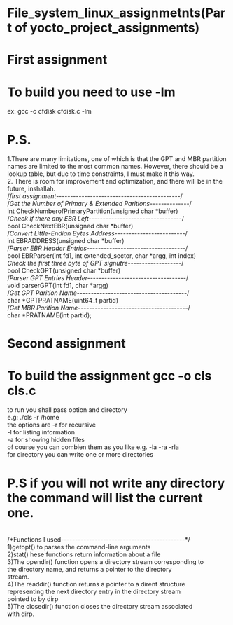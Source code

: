 # File_system_linux_assignmetnts(Part of yocto_project_assignments)
# First assignment</br>
# To build you need to use -lm </br>
ex: gcc -o cfdisk cfdisk.c -lm</br>
# P.S.</br>
1.There are many limitations, one of which is that the GPT and MBR partition names are limited to the most common names. However, there should be a lookup table, but due to time constraints, I must make it this way.</br>
2. There is room for improvement and optimization, and there will be in the future, inshallah.</br>
/*first assignment--------------------------------------------*/</br>
/*Get the Number of Primary & Extended Paritions--------------*/</br>
int CheckNumberofPrimaryPartition(unsigned char *buffer) </br> 
/*Check if there any EBR Left---------------------------------*/</br>
bool CheckNextEBR(unsigned char *buffer) </br>
/*Convert Little-Endian Bytes Address-------------------------*/</br>
int EBRADDRESS(unsigned char *buffer)</br>
/*Parser EBR Header Entries-----------------------------------*/</br>
bool EBRParser(int fd1, int extended_sector, char *argg, int index) </br>
*Check the first three byte of GPT signutre-------------------*/</br>
bool CheckGPT(unsigned char *buffer)</br>
/*Parser GPT Entries Header-----------------------------------*/</br>
void parserGPT(int fd1, char *argg)</br>
/*Get GPT Parition Name---------------------------------------*/</br>
char *GPTPRATNAME(uint64_t partid)</br>
/*Get MBR Parition Name---------------------------------------*/</br>
char *PRATNAME(int partid);

# Second assignment</br>
# To build the assignment gcc -o cls cls.c</br>
 to run you shall pass option and directory</br>
 e.g: ./cls -r /home</br>
 the options are -r for recursive</br>
                 -l for listing information</br>
                 -a for showing hidden files</br>
 of course you can combien them as you like e.g. -la   -ra -rla</br>
 for directory you can write one or more directories</br>
# P.S if you will not write any directory the command will list the current one.</br>
</br>
/*Functions I used--------------------------------------------*/</br>
1)getopt() to parses the command-line arguments </br>
2)stat() hese functions return information about a file</br>
3)The opendir() function opens a directory stream corresponding to</br>
the directory name, and returns a pointer to the directory</br>
stream. </br>
4)The readdir() function returns a pointer to a dirent structure</br>
representing the next directory entry in the directory stream</br>
pointed to by dirp</br>
5)The closedir() function closes the directory stream associated</br>
with dirp.</br>
